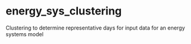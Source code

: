 # energy_sys_clustering
Clustering to determine representative days for input data for an energy systems model

